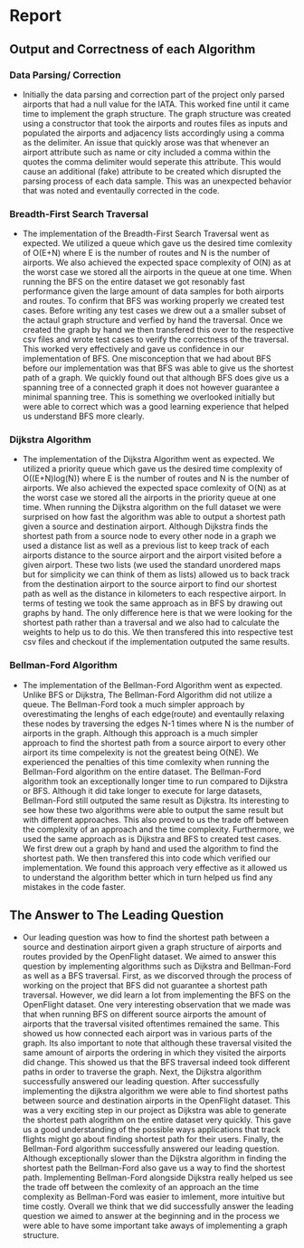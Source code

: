 # Report

## Output and Correctness of each Algorithm

### Data Parsing/ Correction

- Initially the data parsing and correction part of the project only parsed airports that had a null value for the IATA. This worked fine until it came time to implement the graph structure. The graph structure was created using a constructor that took the airports and routes files as inputs and populated the airports and adjacency lists accordingly using a comma as the delimiter. An issue that quickly arose was that whenever an airport attribute such as name or city included a comma within the quotes the comma delimiter would seperate this attribute. This would cause an additional (fake) attribute to be created which disrupted the parsing process of each data sample. This was an unexpected behavior that was noted and eventaully corrected in the code.

### Breadth-First Search Traversal

- The implementation of the Breadth-First Search Traversal went as expected. We utilized a queue which gave us the desired time comlexity of O(E+N) where E is the number of routes and N is the number of airports. We also achieved the expected space complexity of O(N) as at the worst case we stored all the airports in the queue at one time. When running the BFS on the entire dataset we got resonably fast performance given the large amount of data samples for both airports and routes. To confirm that BFS was working properly we created test cases. Before writing any test cases we drew out a a smaller subset of the actaul graph structure and verfied by hand the traversal. Once we created the graph by hand we then transfered this over to the respective csv files and wrote test cases to verify the correctness of the traversal. This worked very effectively and gave us confidence in our implementation of BFS. One misconception that we had about BFS before our implementation was that BFS was able to give us the shortest path of a graph. We quickly found out that although BFS does give us a spanning tree of a connected graph it does not however guarantee a minimal spanning tree. This is something we overlooked initially but were able to correct which was a good learning experience that helped us understand BFS more clearly.

### Dijkstra Algorithm

- The implementation of the Dijkstra Algorithm went as expected. We utilized a priority queue which gave us the desired time complexity of O((E+N)log(N)) where E is the number of routes and N is the number of airports. We also achieved the expected space comlexity of O(N) as at the worst case we stored all the airports in the priority queue at one time. When running the Dijkstra algorithm on the full dataset we were surprised on how fast the algorithm was able to output a shortest path given a source and destination airport. Although Dijkstra finds the shortest path from a source node to every other node in a graph we used a distance list as well as a previous list to keep track of each airports distance to the source airport and the airport visited before a given airport. These two lists (we used the standard unordered maps but for simplicity we can think of them as lists) allowed us to back track from the destination airport to the source airport to find our shortest path as well as the distance in kilometers to each respective airport. In terms of testing we took the same approach as in BFS by drawing out graphs by hand. The only difference here is that we were looking for the shortest path rather than a traversal and we also had to calculate the weights to help us to do this. We then transfered this into respective test csv files and checkout if the implementation outputed the same results.

### Bellman-Ford Algorithm

- The implementation of the Bellman-Ford Algorithm went as expected. Unlike BFS or Dijkstra, The Bellman-Ford Algorithm did not utilize a queue. The Bellman-Ford took a much simpler approach by overestimating the lenghs of each edge(route) and eventaully relaxing these nodes by traversing the edges N-1 times where N is the number of airports in the graph. Although this approach is a much simpler approach to find the shortest path from a source airport to every other airport its time compelexity is not the greatest being O(NE). We experienced the penalties of this time comlexity when running the Bellman-Ford algorithm on the entire dataset. The Bellman-Ford algorithm took an exceptionally longer time to run compared to Dijkstra or BFS. Although it did take longer to execute for large datasets, Bellman-Ford still outputed the same result as Dijkstra. Its interesting to see how these two algorithms were able to output the same result but with different approaches. This also proved to us the trade off between the complexity of an approach and the time complexity. Furthermore, we used the same approach as is Dijkstra and BFS to created test cases. We first drew out a graph by hand and used the algorithm to find the shortest path. We then transfered this into code which verified our implementation. We found this approach very effective as it allowed us to understand the algorithm better which in turn helped us find any mistakes in the code faster.

## The Answer to The Leading Question

-  Our leading question was how to find the shortest path between a source and destination airport given a graph structure of airports and routes provided by the OpenFlight dataset. We aimed to answer this question by implementing algorithms such as Dijkstra and Bellman-Ford as well as a BFS traversal. First, as we discorved through the process of working on the project that BFS did not guarantee a shortest path traversal. However, we did learn a lot from implementing the BFS on the OpenFlight dataset. One very interesting observation that we made was that when running BFS on different source airports the amount of airports that the traversal visited oftentimes remained the same. This showed us how connected each airport was in various parts of the graph. Its also important to note that although these traversal visited the same amount of airports the ordering in which they visited the airports did change. This showed us that the BFS traversal indeed took different paths in order to traverse the graph. Next, the Dijkstra algorithm successfully answered our leading question. After successfully implementing the dijkstra algorithm we were able to find shortest paths between source and destination airports in the OpenFlight dataset. This was a very exciting step in our project as Dijkstra was able to generate the shortest path alogrithm on the entire dataset very quickly. This gave us a good understanding of the possible ways applications that track flights might go about finding shortest path for their users. Finally, the Bellman-Ford algorithm successfully answered our leading question. Although exceptionally slower than the Dijkstra algorithm in finding the shortest path the Bellman-Ford also gave us a way to find the shortest path. Implementing Bellman-Ford alongside Dijkstra really helped us see the trade off between the comlexity of an approach an the time complexity as Bellman-Ford was easier to imlement, more intuitive but time costly. Overall we think that we did successfully answer the leading question we aimed to answer at the beginning and in the process we were able to have some important take aways of implementing a graph structure.